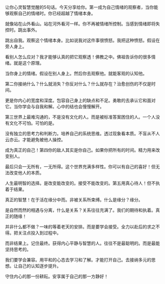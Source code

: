 让你心灵智慧觉醒的5句话。今天分享给你。第一成为自己情绪的观察者，当你能够观察自己的情绪时。你已经超越了情绪本身。

就像站在山外看山。站在河外看河一样。你不再被情绪所控制。当感到情绪即将失控时。跳出事外。

跳出自我。观察这个情绪本身。比如说我对这件事很愤怒。我把这种愤怒。假设在旁人身上。

看别人怎么应对？我才能够认真的把它观察透！佛教之中。佛祖告诉你的很多情绪。就是这个原理。

当你身上的情绪。假设在别人身上。然后你去观察他。就能客观的认知他。

第二你接纳什么？什么就消失？你反对什么？什么就存在？治愈创伤的不仅是时间。

更是你内心的宽度和深度。包容自己身上的缺点和不足。勇敢的去承认它和面对它。当你学会与自我和解。心中的结也会慢慢解开。

第三世界上最难沟通的，不是没有文化的人。而是被标准答案困住的人。一个人没有文化不可怕。可怕的是。

没有独立的思考力和判断力。培养自己的系统思维。透过现象看本质。不盲从不人云亦云。才能避免被他人操控。

成为真正的自己！第四你的敌人其实是你自己。如果你把所有的时间。精力用来改变别人。

最后只会一无所有，一无所得。这个世界充满多样性。你可以有自己的喜好！但无法改变他人的本质。

人生最明智的选择。是改变能改变的。接受不能改变的。第五用真心待人！但不执着于结果。

真正的智慧！在于活在缘分中而。非被关系所束缚。什么是缘分？缘分。

是自然而然的相遇与分离，什么是关系？关系往往充满了。我们的期待和执着。真正的随缘！

并非什么都不做？一味的等着老天的安排。而是要学会接受。全力以赴后的求之不得。把关注点投入到过程中。

而非结果上。记住最终。获得内心平静与智慧的人。往往不是最聪明的。而是最能坚持思考的。

我们要学会兼容。用平和的心态去学习和了解。才能打开自己。去接纳多元的思想。让自己的认知逐步提升。

守住内心的那一份耕耘。安享属于自己的那一方静好！